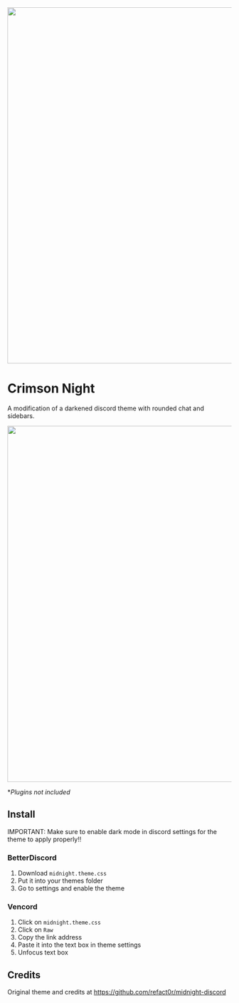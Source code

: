 <img width=800 src="https://github.com/NitrolessWasTaken/crimson-night-discord/assets/81432274/4e0317ff-28b4-479f-b6c2-ca4697893f9d">

# Crimson Night

A modification of a darkened discord theme with rounded chat and sidebars.

<img width=800 src="https://github.com/NitrolessWasTaken/crimson-night-discord/assets/81432274/1ee07e2d-97b7-41e1-a3c1-5183a2c0c8c1">

**Plugins not included*

## Install

IMPORTANT: Make sure to enable dark mode in discord settings for the theme to apply properly!!

### BetterDiscord

1. Download `midnight.theme.css`
2. Put it into your themes folder
3. Go to settings and enable the theme

### Vencord

1. Click on `midnight.theme.css`
2. Click on `Raw`
3. Copy the link address
4. Paste it into the text box in theme settings
5. Unfocus text box


## Credits

Original theme and credits at <https://github.com/refact0r/midnight-discord>
